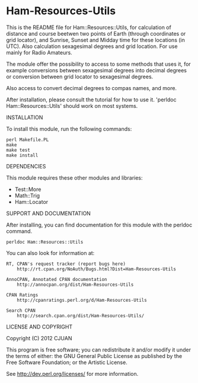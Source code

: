Ham-Resources-Utils
===================

This is the README file for Ham::Resources::Utils, for calculation of distance and course beetwen two points of Earth (through coordinates or grid locator), and Sunrise, Sunset and Midday time for these locations (in UTC). Also calculation sexagesimal degrees and grid location. For use mainly for Radio Amateurs.

The module offer the possibility to access to some methods that uses it, for example conversions between sexagesimal degrees into decimal degrees or conversion between grid locator to sexagesimal degrees.

Also access to convert decimal degrees to compas names, and more.


After installation, please consult the tutorial for how to use it. 
'perldoc Ham::Resources::Utils' should work on most systems.

INSTALLATION

To install this module, run the following commands:

	perl Makefile.PL
	make
	make test
	make install

DEPENDENCIES

This module requires these other modules and libraries:

  - Test::More
  - Math::Trig
  - Ham::Locator


SUPPORT AND DOCUMENTATION

After installing, you can find documentation for this module with the
perldoc command.

    perldoc Ham::Resources::Utils

You can also look for information at:

    RT, CPAN's request tracker (report bugs here)
        http://rt.cpan.org/NoAuth/Bugs.html?Dist=Ham-Resources-Utils

    AnnoCPAN, Annotated CPAN documentation
        http://annocpan.org/dist/Ham-Resources-Utils

    CPAN Ratings
        http://cpanratings.perl.org/d/Ham-Resources-Utils

    Search CPAN
        http://search.cpan.org/dist/Ham-Resources-Utils/


LICENSE AND COPYRIGHT

Copyright (C) 2012 CJUAN

This program is free software; you can redistribute it and/or modify it
under the terms of either: the GNU General Public License as published
by the Free Software Foundation; or the Artistic License.

See http://dev.perl.org/licenses/ for more information.
